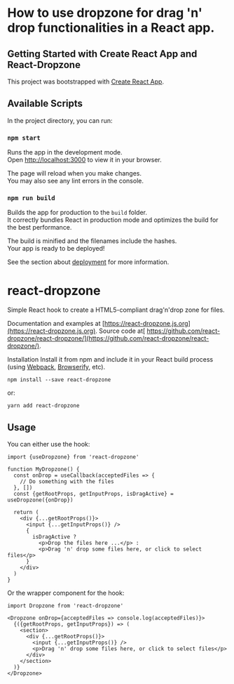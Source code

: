 # How to use dropzone for drag 'n' drop functionalities in a React app.

## Getting Started with Create React App and React-Dropzone

This project was bootstrapped with [Create React App](https://github.com/facebook/create-react-app).

## Available Scripts

In the project directory, you can run:

### `npm start`

Runs the app in the development mode.\
Open [http://localhost:3000](http://localhost:3000) to view it in your browser.

The page will reload when you make changes.\
You may also see any lint errors in the console.

### `npm run build`

Builds the app for production to the `build` folder.\
It correctly bundles React in production mode and optimizes the build for the best performance.

The build is minified and the filenames include the hashes.\
Your app is ready to be deployed!

See the section about [deployment](https://facebook.github.io/create-react-app/docs/deployment) for more information.

# react-dropzone

Simple React hook to create a HTML5-compliant drag'n'drop zone for files.

Documentation and examples at [https://react-dropzone.js.org](https://react-dropzone.js.org). Source code at[ https://github.com/react-dropzone/react-dropzone/](https://github.com/react-dropzone/react-dropzone/).

Installation
Install it from npm and include it in your React build process (using [Webpack](http://webpack.github.io/), [Browserify](http://browserify.org/), etc).

`npm install --save react-dropzone`

or:

`yarn add react-dropzone`


## Usage

You can either use the hook:

``` import React, {useCallback} from 'react'
import {useDropzone} from 'react-dropzone'

function MyDropzone() {
  const onDrop = useCallback(acceptedFiles => {
    // Do something with the files
  }, [])
  const {getRootProps, getInputProps, isDragActive} = useDropzone({onDrop})

  return (
    <div {...getRootProps()}>
      <input {...getInputProps()} />
      {
        isDragActive ?
          <p>Drop the files here ...</p> :
          <p>Drag 'n' drop some files here, or click to select files</p>
      }
    </div>
  )
}
```


Or the wrapper component for the hook:

``` import React from 'react'
import Dropzone from 'react-dropzone'

<Dropzone onDrop={acceptedFiles => console.log(acceptedFiles)}>
  {({getRootProps, getInputProps}) => (
    <section>
      <div {...getRootProps()}>
        <input {...getInputProps()} />
        <p>Drag 'n' drop some files here, or click to select files</p>
      </div>
    </section>
  )}
</Dropzone>
```
